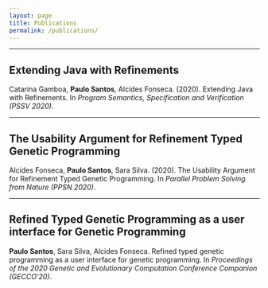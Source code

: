 ```yaml
---
layout: page
title: Publications
permalink: /publications/
---
```


-----------------------------

## Extending Java with Refinements
Catarina Gamboa, **Paulo Santos**, Alcides Fonseca. (2020). Extending Java with Refinements. In *Program Semantics, Specification and Verification (PSSV 2020)*.

-----------------------------

## The Usability Argument for Refinement Typed Genetic Programming
Alcides Fonseca, **Paulo Santos**, Sara Silva. (2020). The Usability Argument for Refinement Typed Genetic Programming. In *Parallel Problem Solving from Nature (PPSN 2020)*.

-----------------------------

## Refined Typed Genetic Programming as a user interface for Genetic Programming
**Paulo Santos**, Sara Silva, Alcides Fonseca. Refined typed genetic programming as a user interface for genetic programming. In *Proceedings of the 2020 Genetic and Evolutionary Computation Conference Companion (GECCO'20)*.
